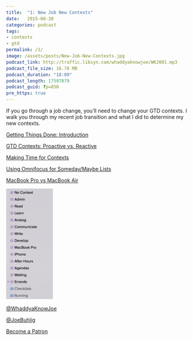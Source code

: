 ```yaml
---
title:  "1: New Job New Contexts"
date:   2015-08-30
categories: podcast
tags:
- contexts
- gtd
permalink: /1/
image: /assets/posts/New-Job-New-Contexts.jpg
podcast_link: http://traffic.libsyn.com/whaddyaknowjoe/WKJ001.mp3
podcast_file_size: 16.78 MB
podcast_duration: "18:09"
podcast_length: 17597079
podcast_guid: ?p=850
pre_https: true
---
```


If you go through a job change, you’ll need to change your GTD contexts. I walk you through my recent job transition and what I did to determine my new contexts.

<!--more-->

[Getting Things Done: Introduction](http://joebuhlig.com/getting-things-done-introduction/)

[GTD Contexts: Proactive vs. Reactive](http://joebuhlig.com/gtd-contexts-proactive-vs-reactive/)

[Making Time for Contexts](http://joebuhlig.com/making-time-contexts/)

[Using Omnifocus for Someday/Maybe Lists](http://joebuhlig.com/using-omnifocus-for-somedaymaybe-lists/)

[MacBook Pro vs MacBook Air](http://joebuhlig.com/macbook-pro-vs-macbook-air/)

<img class="left-image" src="/assets/posts_extra/Contexts.png" />

<div class="clear"></div>

[@WhaddyaKnowJoe](https://twitter.com/whaddyaknowjoe)

[@JoeBuhlig](https://twitter.com/JoeBuhlig)

[Become a Patron](http://joebuhlig.com/patron/)
